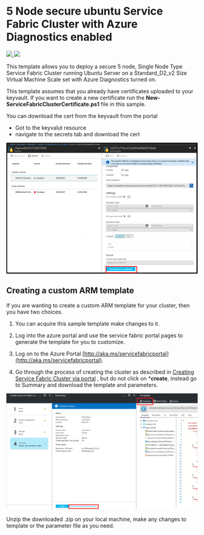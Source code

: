 # 5 Node secure ubuntu Service Fabric Cluster with Azure Diagnostics enabled

<a href="https://portal.azure.com/#create/Microsoft.Template/uri/https%3A%2F%2Fraw.githubusercontent.com%2FAzure-Samples%2Fservice-fabric-cluster-templates%2Fmaster%2F5-VM-Ubuntu-1-NodeTypes-Secure%2FAzureDeploy.json" target="_blank">
    <img src="http://azuredeploy.net/deploybutton.png"/>
</a>
<a href="http://armviz.io/#/?load=https%3A%2F%2Fraw.githubusercontent.com%2FAzure-Samples%2Fservice-fabric-cluster-templates%2Fmaster%2F5-VM-Ubuntu-1-NodeTypes-Secure%2FAzureDeploy.json" target="_blank">
    <img src="http://armviz.io/visualizebutton.png"/>
</a>

This template allows you to deploy a secure 5 node, Single Node Type Service Fabric Cluster running Ubuntu Server on a Standard_D2_v2 Size Virtual Machine Scale set with Azure Diagnostics turned on. 

This template assumes that you already have certificates uploaded to your keyvault.  If you want to create a new certificate run the **New-ServiceFabricClusterCertificate.ps1** file in this sample.  

You can download the cert from the keyvault from the portal 
- Got to the keyvalut resource
- navigate to the secrets tab and download the cert

![DownloadCert]


## Creating a custom ARM template

If you are wanting to create a custom ARM template for your cluster, then you have two choices.

1. You can acquire this sample template make changes to it. 
2. Log into the azure portal and use the service fabric portal pages to generate the template for you to customize.
  1. Log on to the Azure Portal [http://aka.ms/servicefabricportal](http://aka.ms/servicefabricportal).

  2. Go through the process of creating the cluster as described in [Creating Service Fabric Cluster via portal](https://docs.microsoft.com/azure/service-fabric/service-fabric-cluster-creation-via-portal) , but do not click on ***create**, instead go to Summary and download the template and parameters.


 ![DownloadTemplate]


Unzip the downloaded .zip on your local machine, make any changes to template or the parameter file as you need.


<!--Image references-->
[DownloadTemplate]: ./DownloadTemplate.png
[DownloadCert]: ./DownloadCert.PNG
